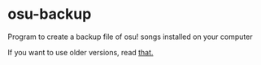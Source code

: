 # osu-backup
Program to create a backup file of osu! songs installed on your computer

If you want to use older versions, read <a href="https://github.com/Earth-Gamer/osu-backup/wiki/How-to-use-(Legacy-versions)"> that.</a>
